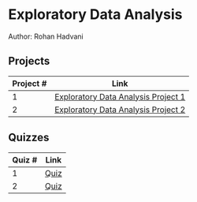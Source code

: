 # Exploratory Data Analysis
Author: Rohan Hadvani <br />

## Projects 

Project # | Link 
--- | --- 
1 |  [Exploratory Data Analysis Project 1](https://github.com/rohan27hadvani/datasciencecoursera/tree/master/4.%20Exploratory%20Data%20Analysis/project1)
2 |  [Exploratory Data Analysis Project 2](https://github.com/rohan27hadvani/datasciencecoursera/tree/master/4.%20Exploratory%20Data%20Analysis/project2)

## Quizzes
Quiz # | Link 
--- | --- 
1 | [Quiz](https://github.com/rohan27hadvani/datasciencecoursera/blob/master/4.%20Exploratory%20Data%20Analysis/quizzes/quiz1.md)
2 | [Quiz](https://github.com/rohan27hadvani/datasciencecoursera/blob/master/4.%20Exploratory%20Data%20Analysis/quizzes/quiz2.md)
